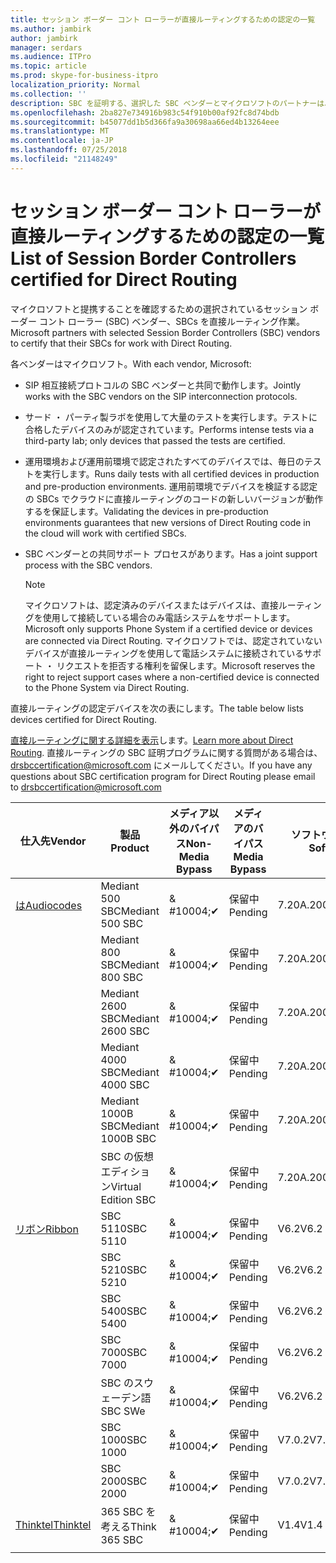 ```yaml
---
title: セッション ボーダー コント ローラーが直接ルーティングするための認定の一覧
ms.author: jambirk
author: jambirk
manager: serdars
ms.audience: ITPro
ms.topic: article
ms.prod: skype-for-business-itpro
localization_priority: Normal
ms.collection: ''
description: SBC を証明する、選択した SBC ベンダーとマイクロソフトのパートナーは、直接ルーティング機能します。
ms.openlocfilehash: 2ba827e734916b983c54f910b00af92fc8d74bdb
ms.sourcegitcommit: b45077dd1b5d366fa9a30698aa66ed4b13264eee
ms.translationtype: MT
ms.contentlocale: ja-JP
ms.lasthandoff: 07/25/2018
ms.locfileid: "21148249"
---
```

# <a name="list-of-session-border-controllers-certified-for-direct-routing"></a><span data-ttu-id="06c3c-103">セッション ボーダー コント ローラーが直接ルーティングするための認定の一覧</span><span class="sxs-lookup"><span data-stu-id="06c3c-103">List of Session Border Controllers certified for Direct Routing</span></span>

<span data-ttu-id="06c3c-104">マイクロソフトと提携することを確認するための選択されているセッション ボーダー コント ローラー (SBC) ベンダー、SBCs を直接ルーティング作業。</span><span class="sxs-lookup"><span data-stu-id="06c3c-104">Microsoft partners with selected Session Border Controllers (SBC) vendors to certify that their SBCs for work with Direct Routing.</span></span> 

<span data-ttu-id="06c3c-105">各ベンダーはマイクロソフト。</span><span class="sxs-lookup"><span data-stu-id="06c3c-105">With each vendor, Microsoft:</span></span> 

- <span data-ttu-id="06c3c-106">SIP 相互接続プロトコルの SBC ベンダーと共同で動作します。</span><span class="sxs-lookup"><span data-stu-id="06c3c-106">Jointly works with the SBC vendors on the SIP interconnection protocols.</span></span>
- <span data-ttu-id="06c3c-107">サード ・ パーティ製ラボを使用して大量のテストを実行します。テストに合格したデバイスのみが認定されています。</span><span class="sxs-lookup"><span data-stu-id="06c3c-107">Performs intense tests via a third-party lab; only devices that passed the tests are certified.</span></span> 
- <span data-ttu-id="06c3c-108">運用環境および運用前環境で認定されたすべてのデバイスでは、毎日のテストを実行します。</span><span class="sxs-lookup"><span data-stu-id="06c3c-108">Runs daily tests with all certified devices in production and pre-production environments.</span></span> <span data-ttu-id="06c3c-109">運用前環境でデバイスを検証する認定の SBCs でクラウドに直接ルーティングのコードの新しいバージョンが動作するを保証します。</span><span class="sxs-lookup"><span data-stu-id="06c3c-109">Validating the devices in pre-production environments guarantees that new versions of Direct Routing code in the cloud will work with certified SBCs.</span></span> 
- <span data-ttu-id="06c3c-110">SBC ベンダーとの共同サポート プロセスがあります。</span><span class="sxs-lookup"><span data-stu-id="06c3c-110">Has a joint support process with the SBC vendors.</span></span>
 

  > [!NOTE]
  > <span data-ttu-id="06c3c-111">マイクロソフトは、認定済みのデバイスまたはデバイスは、直接ルーティングを使用して接続している場合のみ電話システムをサポートします。</span><span class="sxs-lookup"><span data-stu-id="06c3c-111">Microsoft only supports Phone System if a certified device or devices are connected via Direct Routing.</span></span> <span data-ttu-id="06c3c-112">マイクロソフトでは、認定されていないデバイスが直接ルーティングを使用して電話システムに接続されているサポート ・ リクエストを拒否する権利を留保します。</span><span class="sxs-lookup"><span data-stu-id="06c3c-112">Microsoft reserves the right to reject support cases where a non-certified device is connected to the Phone System via Direct Routing.</span></span> 

<span data-ttu-id="06c3c-113">直接ルーティングの認定デバイスを次の表にします。</span><span class="sxs-lookup"><span data-stu-id="06c3c-113">The table below lists devices certified for Direct Routing.</span></span> 

<span data-ttu-id="06c3c-114">[直接ルーティングに関する詳細を表示](https://aka.ms/dr)します。</span><span class="sxs-lookup"><span data-stu-id="06c3c-114">[Learn more about Direct Routing](https://aka.ms/dr).</span></span> <span data-ttu-id="06c3c-115">直接ルーティングの SBC 証明プログラムに関する質問がある場合は、drsbccertification@microsoft.com にメールしてください。</span><span class="sxs-lookup"><span data-stu-id="06c3c-115">If you have any questions about SBC certification program for Direct Routing please email to drsbccertification@microsoft.com</span></span>


|<span data-ttu-id="06c3c-116">仕入先</span><span class="sxs-lookup"><span data-stu-id="06c3c-116">Vendor</span></span>  |<span data-ttu-id="06c3c-117">製品</span><span class="sxs-lookup"><span data-stu-id="06c3c-117">Product</span></span>  |<span data-ttu-id="06c3c-118">メディア以外のバイパス</span><span class="sxs-lookup"><span data-stu-id="06c3c-118">Non-Media Bypass</span></span>  |<span data-ttu-id="06c3c-119">メディアのバイパス</span><span class="sxs-lookup"><span data-stu-id="06c3c-119">Media Bypass</span></span>  |<span data-ttu-id="06c3c-120">ソフトウェアのバージョン</span><span class="sxs-lookup"><span data-stu-id="06c3c-120">Software Version</span></span>|
|---------|---------|---------|---------|---------|
|[<span data-ttu-id="06c3c-121">は</span><span class="sxs-lookup"><span data-stu-id="06c3c-121">Audiocodes</span></span>](https://www.audiocodes.com/solutions-products/products/products-for-microsoft-365/sbcs-media-gateways)    |   <span data-ttu-id="06c3c-122">Mediant 500 SBC</span><span class="sxs-lookup"><span data-stu-id="06c3c-122">Mediant 500 SBC</span></span>       |    <span data-ttu-id="06c3c-123">& #10004;</span><span class="sxs-lookup"><span data-stu-id="06c3c-123">&#10004;</span></span>     |    <span data-ttu-id="06c3c-124">保留中</span><span class="sxs-lookup"><span data-stu-id="06c3c-124">Pending</span></span>      |     <span data-ttu-id="06c3c-125">7.20A.200.055</span><span class="sxs-lookup"><span data-stu-id="06c3c-125">7.20A.200.055</span></span>     |
|  |   <span data-ttu-id="06c3c-126">Mediant 800 SBC</span><span class="sxs-lookup"><span data-stu-id="06c3c-126">Mediant 800 SBC</span></span>       |    <span data-ttu-id="06c3c-127">& #10004;</span><span class="sxs-lookup"><span data-stu-id="06c3c-127">&#10004;</span></span>      |     <span data-ttu-id="06c3c-128">保留中</span><span class="sxs-lookup"><span data-stu-id="06c3c-128">Pending</span></span>    |      <span data-ttu-id="06c3c-129">7.20A.200.055</span><span class="sxs-lookup"><span data-stu-id="06c3c-129">7.20A.200.055</span></span>    |
|     |      <span data-ttu-id="06c3c-130">Mediant 2600 SBC</span><span class="sxs-lookup"><span data-stu-id="06c3c-130">Mediant 2600 SBC</span></span>    |     <span data-ttu-id="06c3c-131">& #10004;</span><span class="sxs-lookup"><span data-stu-id="06c3c-131">&#10004;</span></span>     |    <span data-ttu-id="06c3c-132">保留中</span><span class="sxs-lookup"><span data-stu-id="06c3c-132">Pending</span></span>     |    <span data-ttu-id="06c3c-133">7.20A.200.055</span><span class="sxs-lookup"><span data-stu-id="06c3c-133">7.20A.200.055</span></span>      |
|     |   <span data-ttu-id="06c3c-134">Mediant 4000 SBC</span><span class="sxs-lookup"><span data-stu-id="06c3c-134">Mediant 4000 SBC</span></span>       |     <span data-ttu-id="06c3c-135">& #10004;</span><span class="sxs-lookup"><span data-stu-id="06c3c-135">&#10004;</span></span>     |    <span data-ttu-id="06c3c-136">保留中</span><span class="sxs-lookup"><span data-stu-id="06c3c-136">Pending</span></span>     |    <span data-ttu-id="06c3c-137">7.20A.200.055</span><span class="sxs-lookup"><span data-stu-id="06c3c-137">7.20A.200.055</span></span>      |
|     |    <span data-ttu-id="06c3c-138">Mediant 1000B SBC</span><span class="sxs-lookup"><span data-stu-id="06c3c-138">Mediant 1000B  SBC</span></span>   |    <span data-ttu-id="06c3c-139">& #10004;</span><span class="sxs-lookup"><span data-stu-id="06c3c-139">&#10004;</span></span>      |  <span data-ttu-id="06c3c-140">保留中</span><span class="sxs-lookup"><span data-stu-id="06c3c-140">Pending</span></span>       |    <span data-ttu-id="06c3c-141">7.20A.200.055</span><span class="sxs-lookup"><span data-stu-id="06c3c-141">7.20A.200.055</span></span>   |
|     |   <span data-ttu-id="06c3c-142">SBC の仮想エディション</span><span class="sxs-lookup"><span data-stu-id="06c3c-142">Virtual Edition SBC</span></span>    |   <span data-ttu-id="06c3c-143">& #10004;</span><span class="sxs-lookup"><span data-stu-id="06c3c-143">&#10004;</span></span>   |<span data-ttu-id="06c3c-144">保留中</span><span class="sxs-lookup"><span data-stu-id="06c3c-144">Pending</span></span>         |     <span data-ttu-id="06c3c-145">7.20A.200.055</span><span class="sxs-lookup"><span data-stu-id="06c3c-145">7.20A.200.055</span></span>     |
|[<span data-ttu-id="06c3c-146">リボン</span><span class="sxs-lookup"><span data-stu-id="06c3c-146">Ribbon</span></span>](https://ribboncommunications.com/solutions/enterprise-solutions/microsoft-skype-business)     | <span data-ttu-id="06c3c-147">SBC 5110</span><span class="sxs-lookup"><span data-stu-id="06c3c-147">SBC 5110</span></span>    |    <span data-ttu-id="06c3c-148">& #10004;</span><span class="sxs-lookup"><span data-stu-id="06c3c-148">&#10004;</span></span>      |   <span data-ttu-id="06c3c-149">保留中</span><span class="sxs-lookup"><span data-stu-id="06c3c-149">Pending</span></span>      |     <span data-ttu-id="06c3c-150">V6.2</span><span class="sxs-lookup"><span data-stu-id="06c3c-150">V6.2</span></span>     |
|     |<span data-ttu-id="06c3c-151">SBC 5210</span><span class="sxs-lookup"><span data-stu-id="06c3c-151">SBC 5210</span></span>     |     <span data-ttu-id="06c3c-152">& #10004;</span><span class="sxs-lookup"><span data-stu-id="06c3c-152">&#10004;</span></span>     |    <span data-ttu-id="06c3c-153">保留中</span><span class="sxs-lookup"><span data-stu-id="06c3c-153">Pending</span></span>     |    <span data-ttu-id="06c3c-154">V6.2</span><span class="sxs-lookup"><span data-stu-id="06c3c-154">V6.2</span></span>      |
|     | <span data-ttu-id="06c3c-155">SBC 5400</span><span class="sxs-lookup"><span data-stu-id="06c3c-155">SBC 5400</span></span>     |    <span data-ttu-id="06c3c-156">& #10004;</span><span class="sxs-lookup"><span data-stu-id="06c3c-156">&#10004;</span></span>  |    <span data-ttu-id="06c3c-157">保留中</span><span class="sxs-lookup"><span data-stu-id="06c3c-157">Pending</span></span>     |   <span data-ttu-id="06c3c-158">V6.2</span><span class="sxs-lookup"><span data-stu-id="06c3c-158">V6.2</span></span>    |
|     |<span data-ttu-id="06c3c-159">SBC 7000</span><span class="sxs-lookup"><span data-stu-id="06c3c-159">SBC 7000</span></span>     |     <span data-ttu-id="06c3c-160">& #10004;</span><span class="sxs-lookup"><span data-stu-id="06c3c-160">&#10004;</span></span>  |    <span data-ttu-id="06c3c-161">保留中</span><span class="sxs-lookup"><span data-stu-id="06c3c-161">Pending</span></span>     |    <span data-ttu-id="06c3c-162">V6.2</span><span class="sxs-lookup"><span data-stu-id="06c3c-162">V6.2</span></span>      |
|     | <span data-ttu-id="06c3c-163">SBC のスウェーデン語</span><span class="sxs-lookup"><span data-stu-id="06c3c-163">SBC SWe</span></span>  |   <span data-ttu-id="06c3c-164">& #10004;</span><span class="sxs-lookup"><span data-stu-id="06c3c-164">&#10004;</span></span>    |    <span data-ttu-id="06c3c-165">保留中</span><span class="sxs-lookup"><span data-stu-id="06c3c-165">Pending</span></span>     |    <span data-ttu-id="06c3c-166">V6.2</span><span class="sxs-lookup"><span data-stu-id="06c3c-166">V6.2</span></span>      |
|     |<span data-ttu-id="06c3c-167">SBC 1000</span><span class="sxs-lookup"><span data-stu-id="06c3c-167">SBC 1000</span></span>   |     <span data-ttu-id="06c3c-168">& #10004;</span><span class="sxs-lookup"><span data-stu-id="06c3c-168">&#10004;</span></span>   |     <span data-ttu-id="06c3c-169">保留中</span><span class="sxs-lookup"><span data-stu-id="06c3c-169">Pending</span></span>    |    <span data-ttu-id="06c3c-170">V7.0.2</span><span class="sxs-lookup"><span data-stu-id="06c3c-170">V7.0.2</span></span>   |<span data-ttu-id="06c3c-171">& #10004;</span><span class="sxs-lookup"><span data-stu-id="06c3c-171">&#10004;</span></span> 
|     | <span data-ttu-id="06c3c-172">SBC 2000</span><span class="sxs-lookup"><span data-stu-id="06c3c-172">SBC 2000</span></span>    |     <span data-ttu-id="06c3c-173">& #10004;</span><span class="sxs-lookup"><span data-stu-id="06c3c-173">&#10004;</span></span>   |    <span data-ttu-id="06c3c-174">保留中</span><span class="sxs-lookup"><span data-stu-id="06c3c-174">Pending</span></span>     |    <span data-ttu-id="06c3c-175">V7.0.2</span><span class="sxs-lookup"><span data-stu-id="06c3c-175">V7.0.2</span></span>      |
|[<span data-ttu-id="06c3c-176">Thinktel</span><span class="sxs-lookup"><span data-stu-id="06c3c-176">Thinktel</span></span>](https://www.thinktel.ca/services/think-365/think-365-overview/)     |    <span data-ttu-id="06c3c-177">365 SBC を考える</span><span class="sxs-lookup"><span data-stu-id="06c3c-177">Think 365 SBC</span></span>      |  <span data-ttu-id="06c3c-178">& #10004;</span><span class="sxs-lookup"><span data-stu-id="06c3c-178">&#10004;</span></span>       |    <span data-ttu-id="06c3c-179">保留中</span><span class="sxs-lookup"><span data-stu-id="06c3c-179">Pending</span></span>     |   <span data-ttu-id="06c3c-180">V1.4</span><span class="sxs-lookup"><span data-stu-id="06c3c-180">V1.4</span></span>       |
|     |         |         |         |         |
